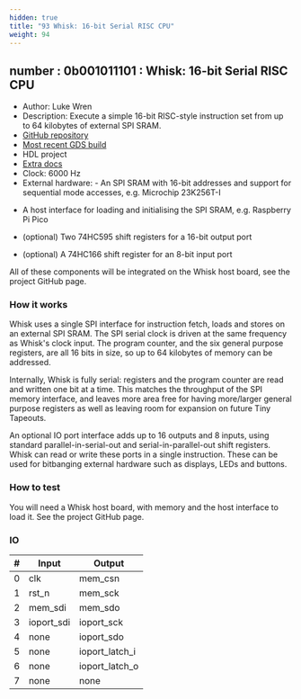 ```yaml
---
hidden: true
title: "93 Whisk: 16-bit Serial RISC CPU"
weight: 94
---
```


## number : 0b001011101 : Whisk: 16-bit Serial RISC CPU

* Author: Luke Wren
* Description: Execute a simple 16-bit RISC-style instruction set from up to 64 kilobytes of external SPI SRAM.
* [GitHub repository](https://github.com/Wren6991/tt02-whisk-serial-processor)
* [Most recent GDS build](https://github.com/Wren6991/tt02-whisk-serial-processor/actions/runs/3603452870)
* HDL project
* [Extra docs](https://github.com/Wren6991/tt02-whisk-serial-processor/blob/main/README.md)
* Clock: 6000 Hz
* External hardware: - An SPI SRAM with 16-bit addresses and support for sequential mode
  accesses, e.g. Microchip 23K256T-I

- A host interface for loading and initialising the SPI SRAM, e.g.
  Raspberry Pi Pico

- (optional) Two 74HC595 shift registers for a 16-bit output port

- (optional) A 74HC166 shift register for an 8-bit input port

All of these components will be integrated on the Whisk host board, see
the project GitHub page.




### How it works

Whisk uses a single SPI interface for instruction fetch, loads and stores
on an external SPI SRAM. The SPI serial clock is driven at the same
frequency as Whisk's clock input. The program counter, and the six
general purpose registers, are all 16 bits in size, so up to 64 kilobytes
of memory can be addressed.

Internally, Whisk is fully serial: registers and the program counter are
read and written one bit at a time. This matches the throughput of the
SPI memory interface, and leaves more area free for having more/larger
general purpose registers as well as leaving room for expansion on future
Tiny Tapeouts.

An optional IO port interface adds up to 16 outputs and 8 inputs, using
standard parallel-in-serial-out and serial-in-parallel-out shift
registers. Whisk can read or write these ports in a single instruction.
These can be used for bitbanging external hardware such as displays, LEDs
and buttons.


### How to test

You will need a Whisk host board, with memory and the host interface to
load it. See the project GitHub page.


### IO

| # | Input        | Output       |
|---|--------------|--------------|
| 0 | clk  | mem_csn |
| 1 | rst_n  | mem_sck |
| 2 | mem_sdi  | mem_sdo |
| 3 | ioport_sdi  | ioport_sck |
| 4 | none  | ioport_sdo |
| 5 | none  | ioport_latch_i |
| 6 | none  | ioport_latch_o |
| 7 | none  | none |

